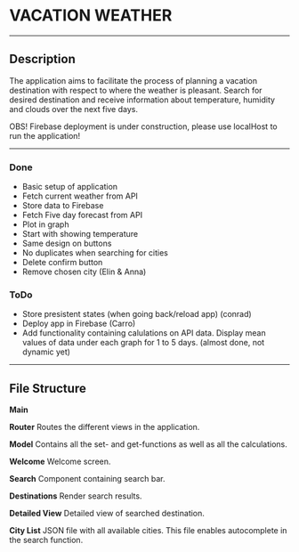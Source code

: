 # VACATION WEATHER

<hr>

## Description

The application aims to facilitate the process of planning a vacation destination with respect to where the weather is pleasant.
Search for desired destination and receive information about temperature, humidity and clouds over the next five days.

OBS! Firebase deployment is under construction, please use localHost to run the application!

<hr>

### Done
* Basic setup of application
* Fetch current weather from API
* Store data to Firebase
* Fetch Five day forecast from API
* Plot in graph
* Start with showing temperature
* Same design on buttons
* No duplicates when searching for cities
* Delete confirm button
* Remove chosen city (Elin & Anna)

### ToDo
* Store presistent states (when going back/reload app) (conrad)
* Deploy app in Firebase (Carro)
* Add functionality containing calulations on API data. Display mean values of data under each graph for 1 to 5 days. (almost done, not dynamic yet)

<hr>

## File Structure

**Main**

**Router**
Routes the different views in the application.

**Model**
Contains all the set- and get-functions as well as all the calculations.

**Welcome**
Welcome screen.

**Search**
Component containing search bar.

**Destinations**
Render search results.

**Detailed View**
Detailed view of searched destination.

**City List**
JSON file with all available cities. This file enables autocomplete in the search function.
